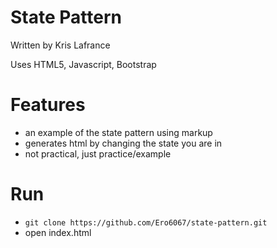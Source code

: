 # State Pattern

Written by Kris Lafrance

Uses HTML5, Javascript, Bootstrap

# Features

* an example of the state pattern using markup
* generates html by changing the state you are in
* not practical, just practice/example

# Run

* `git clone https://github.com/Ero6067/state-pattern.git`
* open index.html
